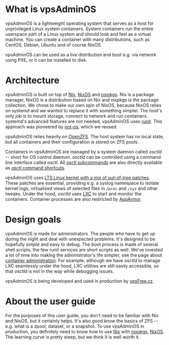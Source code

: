 # What is vpsAdminOS
vpsAdminOS is a lightweight operating system that serves as a host 
for unprivileged Linux system containers. System containers run the entire
userspace part of a Linux system and should look and feel as a virtual
machine. You can create a container with many distributions, such as CentOS,
Debian, Ubuntu and of course NixOS.

vpsAdminOS can be used as a *live* distribution and boot e.g. via network using
PXE, or it can be installed to disk.

# Architecture
vpsAdminOS is built on top of [Nix], [NixOS] and [nixpkgs]. Nix is a package
manager, NixOS is a distribution based on Nix and nixpkgs is the package
collection. We chose to make our own spin of NixOS, because NixOS relies on
systemd and we wanted to replace it with something simpler. The host's
only job is to mount storage, connect to network and run containers. systemd's
advanced features are not needed, vpsAdminOS uses [runit]. This approach was
pioneered by [not-os], which we reused.

vpsAdminOS relies heavily on [OpenZFS]. The host system has no local
state, but all containers and their configuration is stored on ZFS pools.

Containers in vpsAdminOS are managed by a system daemon called *osctld* --
short for OS control daemon. *osctld* can be controlled using a command line
interface called *osctl*. All [*osctl* subcommands] are also directly available as [*osctl* command shortcuts].

vpsAdminOS uses [LTS Linux kernel with a mix of out-of-tree patches]. These
patches are essential, providing e.g. a syslog namespace to isolate kernel logs,
virtualized views of selected files in `/proc` and `/sys` and other tweaks.
Under the hood, *osctld* uses [LXC] to start and monitor the containers.
Container processes are also restricted by [AppArmor].

# Design goals
vpsAdminOS is made for administrators. The people who have to get up during the
night and deal with unexpected problems. It's designed to be hopefully simple
and easy to debug. The boot process is made of several shell scripts, the few
runit services are short scripts as well. We've invested a lot of time into making
the administrator's life simpler, see the page about
[container administration](../containers/administration.md). For example, although
we have *osctld* to manage LXC seamlessly under the hood, LXC utilities are
still easily accessible, so that *osctld* is not in the way while debugging
issues.

vpsAdminOS is being developed and used in production by [vpsFree.cz].

# About the user guide
For the purposes of this user guide, you don't need to be familiar with Nix
and NixOS, but it certainly helps. It's also good know the basics of ZFS -- e.g.
what is a zpool, dataset, or a snapshot. To use vpsAdminOS in production, you
definitely need to know how to use [Nix] with [nixpkgs], [NixOS].
The learning curve is pretty steep, but we think it is well worth it.

[Nix]: https://nixos.org/nix/
[NixOs]: https://nixos.org/
[nixpkgs]: https://nixos.org/nixpkgs/
[NixOps]: https://nixos.org/nixops/
[runit]: http://smarden.org/runit/
[not-os]: https://github.com/cleverca22/not-os
[OpenZFS]: https://openzfs.org
[LTS Linux kernel with a mix of out-of-tree patches]: https://github.com/vpsfreecz/linux
[LXC]: https://linuxcontainers.org/lxc/
[LXCFS]: https://linuxcontainers.org/lxcfs/
[AppArmor]: https://en.wikipedia.org/wiki/AppArmor
[vpsFree.cz]: https://vpsfree.org
[*osctl* subcommands]: https://man.vpsadminos.org/man8/osctl.8.html#commands
[*osctl* command shortcuts]: https://man.vpsadminos.org/man8/osctl.8.html#command-shortcuts
